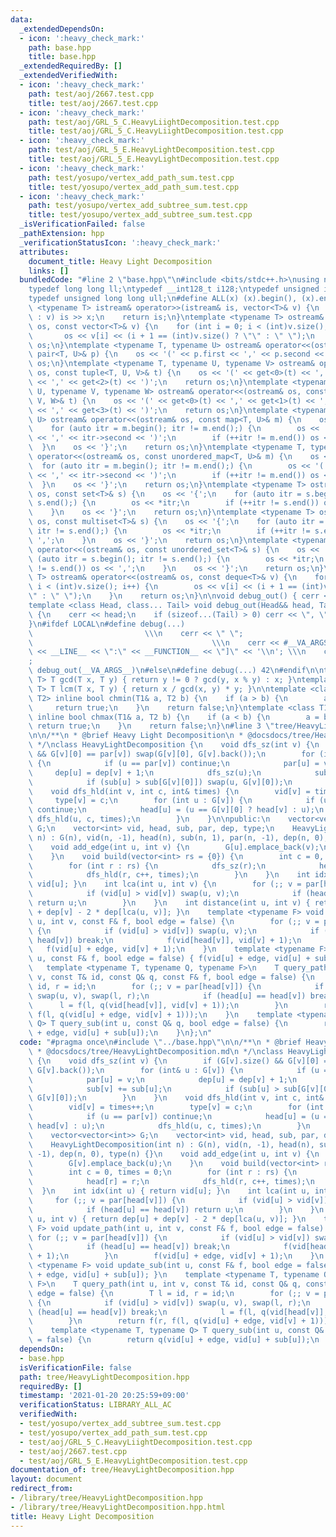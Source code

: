 ```yaml
---
data:
  _extendedDependsOn:
  - icon: ':heavy_check_mark:'
    path: base.hpp
    title: base.hpp
  _extendedRequiredBy: []
  _extendedVerifiedWith:
  - icon: ':heavy_check_mark:'
    path: test/aoj/2667.test.cpp
    title: test/aoj/2667.test.cpp
  - icon: ':heavy_check_mark:'
    path: test/aoj/GRL_5_C.HeavyLiightDecomposition.test.cpp
    title: test/aoj/GRL_5_C.HeavyLiightDecomposition.test.cpp
  - icon: ':heavy_check_mark:'
    path: test/aoj/GRL_5_E.HeavyLightDecomposition.test.cpp
    title: test/aoj/GRL_5_E.HeavyLightDecomposition.test.cpp
  - icon: ':heavy_check_mark:'
    path: test/yosupo/vertex_add_path_sum.test.cpp
    title: test/yosupo/vertex_add_path_sum.test.cpp
  - icon: ':heavy_check_mark:'
    path: test/yosupo/vertex_add_subtree_sum.test.cpp
    title: test/yosupo/vertex_add_subtree_sum.test.cpp
  _isVerificationFailed: false
  _pathExtension: hpp
  _verificationStatusIcon: ':heavy_check_mark:'
  attributes:
    document_title: Heavy Light Decomposition
    links: []
  bundledCode: "#line 2 \"base.hpp\"\n#include <bits/stdc++.h>\nusing namespace std;\n\
    typedef long long ll;\ntypedef __int128_t i128;\ntypedef unsigned int uint;\n\
    typedef unsigned long long ull;\n#define ALL(x) (x).begin(), (x).end()\n\ntemplate\
    \ <typename T> istream& operator>>(istream& is, vector<T>& v) {\n    for (T& x\
    \ : v) is >> x;\n    return is;\n}\ntemplate <typename T> ostream& operator<<(ostream&\
    \ os, const vector<T>& v) {\n    for (int i = 0; i < (int)v.size(); i++) {\n \
    \       os << v[i] << (i + 1 == (int)v.size() ? \"\" : \" \");\n    }\n    return\
    \ os;\n}\ntemplate <typename T, typename U> ostream& operator<<(ostream& os, const\
    \ pair<T, U>& p) {\n    os << '(' << p.first << ',' << p.second << ')';\n    return\
    \ os;\n}\ntemplate <typename T, typename U, typename V> ostream& operator<<(ostream&\
    \ os, const tuple<T, U, V>& t) {\n    os << '(' << get<0>(t) << ',' << get<1>(t)\
    \ << ',' << get<2>(t) << ')';\n    return os;\n}\ntemplate <typename T, typename\
    \ U, typename V, typename W> ostream& operator<<(ostream& os, const tuple<T, U,\
    \ V, W>& t) {\n    os << '(' << get<0>(t) << ',' << get<1>(t) << ',' << get<2>(t)\
    \ << ',' << get<3>(t) << ')';\n    return os;\n}\ntemplate <typename T, typename\
    \ U> ostream& operator<<(ostream& os, const map<T, U>& m) {\n    os << '{';\n\
    \    for (auto itr = m.begin(); itr != m.end();) {\n        os << '(' << itr->first\
    \ << ',' << itr->second << ')';\n        if (++itr != m.end()) os << ',';\n  \
    \  }\n    os << '}';\n    return os;\n}\ntemplate <typename T, typename U> ostream&\
    \ operator<<(ostream& os, const unordered_map<T, U>& m) {\n    os << '{';\n  \
    \  for (auto itr = m.begin(); itr != m.end();) {\n        os << '(' << itr->first\
    \ << ',' << itr->second << ')';\n        if (++itr != m.end()) os << ',';\n  \
    \  }\n    os << '}';\n    return os;\n}\ntemplate <typename T> ostream& operator<<(ostream&\
    \ os, const set<T>& s) {\n    os << '{';\n    for (auto itr = s.begin(); itr !=\
    \ s.end();) {\n        os << *itr;\n        if (++itr != s.end()) os << ',';\n\
    \    }\n    os << '}';\n    return os;\n}\ntemplate <typename T> ostream& operator<<(ostream&\
    \ os, const multiset<T>& s) {\n    os << '{';\n    for (auto itr = s.begin();\
    \ itr != s.end();) {\n        os << *itr;\n        if (++itr != s.end()) os <<\
    \ ',';\n    }\n    os << '}';\n    return os;\n}\ntemplate <typename T> ostream&\
    \ operator<<(ostream& os, const unordered_set<T>& s) {\n    os << '{';\n    for\
    \ (auto itr = s.begin(); itr != s.end();) {\n        os << *itr;\n        if (++itr\
    \ != s.end()) os << ',';\n    }\n    os << '}';\n    return os;\n}\ntemplate <typename\
    \ T> ostream& operator<<(ostream& os, const deque<T>& v) {\n    for (int i = 0;\
    \ i < (int)v.size(); i++) {\n        os << v[i] << (i + 1 == (int)v.size() ? \"\
    \" : \" \");\n    }\n    return os;\n}\n\nvoid debug_out() { cerr << '\\n'; }\n\
    template <class Head, class... Tail> void debug_out(Head&& head, Tail&&... tail)\
    \ {\n    cerr << head;\n    if (sizeof...(Tail) > 0) cerr << \", \";\n    debug_out(move(tail)...);\n\
    }\n#ifdef LOCAL\n#define debug(...)                                          \
    \                         \\\n    cerr << \" \";                             \
    \                                        \\\n    cerr << #__VA_ARGS__ << \" :[\"\
    \ << __LINE__ << \":\" << __FUNCTION__ << \"]\" << '\\n'; \\\n    cerr << \" \"\
    ;                                                                     \\\n   \
    \ debug_out(__VA_ARGS__)\n#else\n#define debug(...) 42\n#endif\n\ntemplate <typename\
    \ T> T gcd(T x, T y) { return y != 0 ? gcd(y, x % y) : x; }\ntemplate <typename\
    \ T> T lcm(T x, T y) { return x / gcd(x, y) * y; }\n\ntemplate <class T1, class\
    \ T2> inline bool chmin(T1& a, T2 b) {\n    if (a > b) {\n        a = b;\n   \
    \     return true;\n    }\n    return false;\n}\ntemplate <class T1, class T2>\
    \ inline bool chmax(T1& a, T2 b) {\n    if (a < b) {\n        a = b;\n       \
    \ return true;\n    }\n    return false;\n}\n#line 3 \"tree/HeavyLightDecomposition.hpp\"\
    \n\n/**\n * @brief Heavy Light Decomposition\n * @docsdocs/tree/HeavyLightDecomposition.md\n\
    \ */\nclass HeavyLightDecomposition {\n    void dfs_sz(int v) {\n        if (G[v].size()\
    \ && G[v][0] == par[v]) swap(G[v][0], G[v].back());\n        for (int& u : G[v])\
    \ {\n            if (u == par[v]) continue;\n            par[u] = v;\n       \
    \     dep[u] = dep[v] + 1;\n            dfs_sz(u);\n            sub[v] += sub[u];\n\
    \            if (sub[u] > sub[G[v][0]]) swap(u, G[v][0]);\n        }\n    }\n\
    \    void dfs_hld(int v, int c, int& times) {\n        vid[v] = times++;\n   \
    \     type[v] = c;\n        for (int u : G[v]) {\n            if (u == par[v])\
    \ continue;\n            head[u] = (u == G[v][0] ? head[v] : u);\n           \
    \ dfs_hld(u, c, times);\n        }\n    }\n\npublic:\n    vector<vector<int>>\
    \ G;\n    vector<int> vid, head, sub, par, dep, type;\n    HeavyLightDecomposition(int\
    \ n) : G(n), vid(n, -1), head(n), sub(n, 1), par(n, -1), dep(n, 0), type(n) {}\n\
    \    void add_edge(int u, int v) {\n        G[u].emplace_back(v);\n        G[v].emplace_back(u);\n\
    \    }\n    void build(vector<int> rs = {0}) {\n        int c = 0, times = 0;\n\
    \        for (int r : rs) {\n            dfs_sz(r);\n            head[r] = r;\n\
    \            dfs_hld(r, c++, times);\n        }\n    }\n    int idx(int u) { return\
    \ vid[u]; }\n    int lca(int u, int v) {\n        for (;; v = par[head[v]]) {\n\
    \            if (vid[u] > vid[v]) swap(u, v);\n            if (head[u] == head[v])\
    \ return u;\n        }\n    }\n    int distance(int u, int v) { return dep[u]\
    \ + dep[v] - 2 * dep[lca(u, v)]; }\n    template <typename F> void update_path(int\
    \ u, int v, const F& f, bool edge = false) {\n        for (;; v = par[head[v]])\
    \ {\n            if (vid[u] > vid[v]) swap(u, v);\n            if (head[u] ==\
    \ head[v]) break;\n            f(vid[head[v]], vid[v] + 1);\n        }\n     \
    \   f(vid[u] + edge, vid[v] + 1);\n    }\n    template <typename F> void update_sub(int\
    \ u, const F& f, bool edge = false) { f(vid[u] + edge, vid[u] + sub[u]); }\n \
    \   template <typename T, typename Q, typename F>\n    T query_path(int u, int\
    \ v, const T& id, const Q& q, const F& f, bool edge = false) {\n        T l =\
    \ id, r = id;\n        for (;; v = par[head[v]]) {\n            if (vid[u] > vid[v])\
    \ swap(u, v), swap(l, r);\n            if (head[u] == head[v]) break;\n      \
    \      l = f(l, q(vid[head[v]], vid[v] + 1));\n        }\n        return f(r,\
    \ f(l, q(vid[u] + edge, vid[v] + 1)));\n    }\n    template <typename T, typename\
    \ Q> T query_sub(int u, const Q& q, bool edge = false) {\n        return q(vid[u]\
    \ + edge, vid[u] + sub[u]);\n    }\n};\n"
  code: "#pragma once\n#include \"../base.hpp\"\n\n/**\n * @brief Heavy Light Decomposition\n\
    \ * @docsdocs/tree/HeavyLightDecomposition.md\n */\nclass HeavyLightDecomposition\
    \ {\n    void dfs_sz(int v) {\n        if (G[v].size() && G[v][0] == par[v]) swap(G[v][0],\
    \ G[v].back());\n        for (int& u : G[v]) {\n            if (u == par[v]) continue;\n\
    \            par[u] = v;\n            dep[u] = dep[v] + 1;\n            dfs_sz(u);\n\
    \            sub[v] += sub[u];\n            if (sub[u] > sub[G[v][0]]) swap(u,\
    \ G[v][0]);\n        }\n    }\n    void dfs_hld(int v, int c, int& times) {\n\
    \        vid[v] = times++;\n        type[v] = c;\n        for (int u : G[v]) {\n\
    \            if (u == par[v]) continue;\n            head[u] = (u == G[v][0] ?\
    \ head[v] : u);\n            dfs_hld(u, c, times);\n        }\n    }\n\npublic:\n\
    \    vector<vector<int>> G;\n    vector<int> vid, head, sub, par, dep, type;\n\
    \    HeavyLightDecomposition(int n) : G(n), vid(n, -1), head(n), sub(n, 1), par(n,\
    \ -1), dep(n, 0), type(n) {}\n    void add_edge(int u, int v) {\n        G[u].emplace_back(v);\n\
    \        G[v].emplace_back(u);\n    }\n    void build(vector<int> rs = {0}) {\n\
    \        int c = 0, times = 0;\n        for (int r : rs) {\n            dfs_sz(r);\n\
    \            head[r] = r;\n            dfs_hld(r, c++, times);\n        }\n  \
    \  }\n    int idx(int u) { return vid[u]; }\n    int lca(int u, int v) {\n   \
    \     for (;; v = par[head[v]]) {\n            if (vid[u] > vid[v]) swap(u, v);\n\
    \            if (head[u] == head[v]) return u;\n        }\n    }\n    int distance(int\
    \ u, int v) { return dep[u] + dep[v] - 2 * dep[lca(u, v)]; }\n    template <typename\
    \ F> void update_path(int u, int v, const F& f, bool edge = false) {\n       \
    \ for (;; v = par[head[v]]) {\n            if (vid[u] > vid[v]) swap(u, v);\n\
    \            if (head[u] == head[v]) break;\n            f(vid[head[v]], vid[v]\
    \ + 1);\n        }\n        f(vid[u] + edge, vid[v] + 1);\n    }\n    template\
    \ <typename F> void update_sub(int u, const F& f, bool edge = false) { f(vid[u]\
    \ + edge, vid[u] + sub[u]); }\n    template <typename T, typename Q, typename\
    \ F>\n    T query_path(int u, int v, const T& id, const Q& q, const F& f, bool\
    \ edge = false) {\n        T l = id, r = id;\n        for (;; v = par[head[v]])\
    \ {\n            if (vid[u] > vid[v]) swap(u, v), swap(l, r);\n            if\
    \ (head[u] == head[v]) break;\n            l = f(l, q(vid[head[v]], vid[v] + 1));\n\
    \        }\n        return f(r, f(l, q(vid[u] + edge, vid[v] + 1)));\n    }\n\
    \    template <typename T, typename Q> T query_sub(int u, const Q& q, bool edge\
    \ = false) {\n        return q(vid[u] + edge, vid[u] + sub[u]);\n    }\n};"
  dependsOn:
  - base.hpp
  isVerificationFile: false
  path: tree/HeavyLightDecomposition.hpp
  requiredBy: []
  timestamp: '2021-01-20 20:25:59+09:00'
  verificationStatus: LIBRARY_ALL_AC
  verifiedWith:
  - test/yosupo/vertex_add_subtree_sum.test.cpp
  - test/yosupo/vertex_add_path_sum.test.cpp
  - test/aoj/GRL_5_C.HeavyLiightDecomposition.test.cpp
  - test/aoj/2667.test.cpp
  - test/aoj/GRL_5_E.HeavyLightDecomposition.test.cpp
documentation_of: tree/HeavyLightDecomposition.hpp
layout: document
redirect_from:
- /library/tree/HeavyLightDecomposition.hpp
- /library/tree/HeavyLightDecomposition.hpp.html
title: Heavy Light Decomposition
---
```

